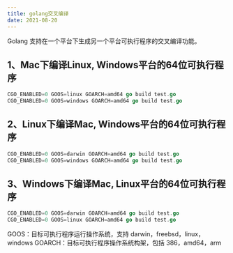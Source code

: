 ```yaml
---
title: golang交叉编译
date: 2021-08-20
---
```




Golang 支持在一个平台下生成另一个平台可执行程序的交叉编译功能。

## 1、Mac下编译Linux, Windows平台的64位可执行程序

```go
CGO_ENABLED=0 GOOS=linux GOARCH=amd64 go build test.go
CGO_ENABLED=0 GOOS=windows GOARCH=amd64 go build test.go
```

## 2、Linux下编译Mac, Windows平台的64位可执行程序

```go
CGO_ENABLED=0 GOOS=darwin GOARCH=amd64 go build test.go
CGO_ENABLED=0 GOOS=windows GOARCH=amd64 go build test.go
```

## 3、Windows下编译Mac, Linux平台的64位可执行程序

```go
CGO_ENABLED=0 GOOS=darwin GOARCH=amd64 go build test.go
CGO_ENABLED=0 GOOS=linux GOARCH=amd64 go build test.go
```

GOOS：目标可执行程序运行操作系统，支持 darwin，freebsd，linux，windows GOARCH：目标可执行程序操作系统构架，包括 386，amd64，arm
